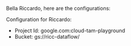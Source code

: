 Bella Riccardo,
here are the configurations:

Configuration for Riccardo:

 * Project Id: google.com:cloud-tam-playground
 * Bucket:     gs://ricc-dataflow/